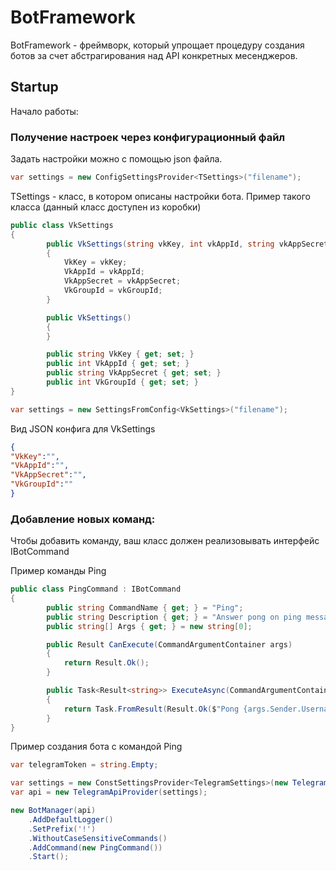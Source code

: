 # BotFramework

BotFramework - фреймворк, который упрощает процедуру создания ботов за счет абстрагирования над API конкретных месенджеров.

## Startup

Начало работы:

### Получение настроек через конфигурационный файл

Задать настройки можно с помощью json файла.

```csharp
var settings = new ConfigSettingsProvider<TSettings>("filename");
```

TSettings - класс, в котором описаны настройки бота. Пример такого класса (данный класс доступен из коробки)

```csharp
public class VkSettings
{
        public VkSettings(string vkKey, int vkAppId, string vkAppSecret, int vkGroupId)
        {
            VkKey = vkKey;
            VkAppId = vkAppId;
            VkAppSecret = vkAppSecret;
            VkGroupId = vkGroupId;
        }

        public VkSettings()
        {
        }

        public string VkKey { get; set; }
        public int VkAppId { get; set; }
        public string VkAppSecret { get; set; }
        public int VkGroupId { get; set; }
}
```

```csharp
var settings = new SettingsFromConfig<VkSettings>("filename");
```

Вид JSON конфига для VkSettings
```json
{
"VkKey":"",
"VkAppId":"",
"VkAppSecret":"",
"VkGroupId":""
}
```

### Добавление новых команд:

Чтобы добавить команду, ваш класс должен реализовывать интерфейс IBotCommand

Пример команды Ping
```csharp
public class PingCommand : IBotCommand
{
        public string CommandName { get; } = "Ping";
        public string Description { get; } = "Answer pong on ping message";
        public string[] Args { get; } = new string[0];

        public Result CanExecute(CommandArgumentContainer args)
        {
            return Result.Ok();
        }

        public Task<Result<string>> ExecuteAsync(CommandArgumentContainer args)
        {
            return Task.FromResult(Result.Ok($"Pong {args.Sender.Username}"));
        }
}
```

Пример создания бота с командой Ping

```csharp
var telegramToken = string.Empty;

var settings = new ConstSettingsProvider<TelegramSettings>(new TelegramSettings(telegramToken));
var api = new TelegramApiProvider(settings);

new BotManager(api)
    .AddDefaultLogger()
    .SetPrefix('!')
    .WithoutCaseSensitiveCommands()
    .AddCommand(new PingCommand())
    .Start();
```
